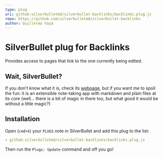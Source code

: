 ```yaml
---
type: plug
uri: github:silverbulletmd/silverbullet-backlinks/backlinks.plug.js
repo: https://github.com/silverbulletmd/silverbullet-backlinks
author: Guillermo Vayá
---
```


<!-- #include [[https://raw.githubusercontent.com/silverbulletmd/silverbullet-backlinks/main/README.md]] -->
# SilverBullet plug for Backlinks

Provides access to pages that link to the one currently being edited.

## Wait, SilverBullet?

If you don't know what it is, check its [webpage](https://silverbullet.md), but
if you want me to spoil the fun: it is an extensible note-taking app with
markdown and plain files at its core (well... there is a bit of magic in there
too, but what good it would be without a little magic?)

## Installation

Open (`cmd+k`) your `PLUGS` note in SilverBullet and add this plug to the list:

```yaml
- github:silverbulletmd/silverbullet-backlinks/backlinks.plug.js
```

Then run the `Plugs: Update` command and off you go!
<!-- /include -->
